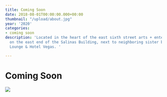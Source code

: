 ```yaml
---
title: Coming Soon
date: 2018-08-01T00:00:00.000+00:00
thumbnail: "/upload/about.jpg"
year: '2020'
categories:
- coming soon
description: 'Located in the heart of the east sixth street arts + entertainment district
  on the east end of the Salinas Building, next to neighboring sister bar The Volstead
  Lounge & Hotel Vegas. '

---
```

# Coming Soon

![](/upload/about.jpg)